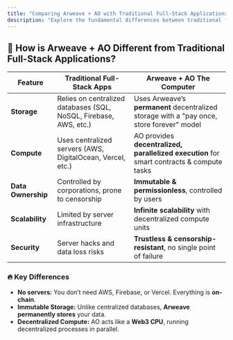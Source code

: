 ```yaml
---
title: "Comparing Arweave + AO with Traditional Full-Stack Applications"
description: "Explore the fundamental differences between traditional full-stack applications and the innovative architecture of Arweave + AO, highlighting storage, compute, data ownership, scalability, and security."
---
```


## 🚀 How is Arweave + AO Different from Traditional Full-Stack Applications?

| Feature            | Traditional Full-Stack Apps | Arweave + AO The Computer |
|--------------------|--------------------------|---------------------------|
| **Storage**       | Relies on centralized databases (SQL, NoSQL, Firebase, AWS, etc.) | Uses Arweave’s **permanent** decentralized storage with a "pay once, store forever" model |
| **Compute**       | Uses centralized servers (AWS, DigitalOcean, Vercel, etc.) | AO provides **decentralized, parallelized execution** for smart contracts & compute tasks |
| **Data Ownership** | Controlled by corporations, prone to censorship | **Immutable & permissionless**, controlled by users |
| **Scalability**   | Limited by server infrastructure | **Infinite scalability** with decentralized compute units |
| **Security**      | Server hacks and data loss risks | **Trustless & censorship-resistant**, no single point of failure |

### 🔥 **Key Differences**
- **No servers:** You don’t need AWS, Firebase, or Vercel. Everything is **on-chain**.
- **Immutable Storage:** Unlike centralized databases, **Arweave permanently stores** your data.
- **Decentralized Compute:** AO acts like a **Web3 CPU**, running decentralized processes in parallel.